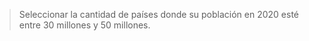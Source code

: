 > Seleccionar la cantidad de países donde su población en 2020 esté entre 30 millones y 50 millones.

<div class='mu-erd'
  data-entities='{
    "paises": {
      "id_paises": {
        "type": "INT",
        "pk": true
      },
      "nombre_paises": {
        "type": "VARCHAR(100)"
      },
      "codigo_paises": {
        "type": "VARCHAR(45)"
      },
      "poblacion_2018": {
        "type": "INT"
      },
      "poblacion_2019": {
        "type": "INT"
      },
      "poblacion_2020": {
        "type": "INT"
      }
    }
  }'>
</div>
